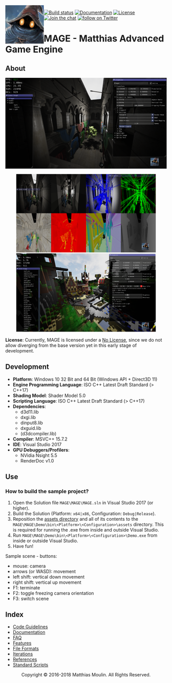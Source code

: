 <img align="left" src="https://github.com/matt77hias/MAGE-Meta/blob/master/res/MAGE.png" width="120px"/>

[![Build status][s1]][av] [![Documentation][s2]][do] [![License][s3]][li] [![Join the chat][s4]][gi]
<a href="https://twitter.com/intent/follow?screen_name=matt77hias"><img src="https://img.shields.io/twitter/follow/matt77hias.svg?style=social" alt="follow on Twitter"></a>

[s1]: https://ci.appveyor.com/api/projects/status/ike880pg85pupdj6?svg=true
[s2]: https://img.shields.io/badge/docs-doxygen-blue.svg
[s3]: https://img.shields.io/badge/licence-No%20Licence-blue.svg
[s4]: https://badges.gitter.im/MatthiasAdvancedGameEngine/Lobby.svg

[av]: https://ci.appveyor.com/project/matt77hias/MAGE
[do]: https://matt77hias.github.io/MAGE-Doc/MAGE-Doc/html/index.html
[gi]: https://gitter.im/MatthiasAdvancedGameEngine/Lobby?utm_source=badge&utm_medium=badge&utm_campaign=pr-badge&utm_content=badge
[li]: https://raw.githubusercontent.com/matt77hias/MAGE/master/LICENSE.txt

# MAGE - Matthias Advanced Game Engine

## About

<p align="center"><img src="https://github.com/matt77hias/MAGE-Meta/blob/master/res/Example.png"></p>
<p align="center"><img src="https://github.com/matt77hias/MAGE-Meta/blob/master/res/Example 2.png" width="436"><img src="https://github.com/matt77hias/MAGE-Meta/blob/master/res/Example 3.png" width="436"></p>

**License**: Currently, MAGE is licensed under a [No License](https://raw.githubusercontent.com/matt77hias/MAGE/master/LICENSE.txt), since we do not allow diverging from the base version yet in this early stage of development.  

## Development
* **Platform**: Windows 10 32 Bit and 64 Bit (Windows API + Direct3D 11)
* **Engine Programming Language**: ISO C++ Latest Draft Standard (> C++17)
* **Shading Model**: Shader Model 5.0
* **Scripting Language**: ISO C++ Latest Draft Standard (> C++17)
* **Dependencies**:
  * d3d11.lib
  * dxgi.lib
  * dinput8.lib
  * dxguid.lib
  * (d3dcompiler.lib)
* **Compiler**: MSVC++ 15.7.2
* **IDE**: Visual Studio 2017
* **GPU Debuggers/Profilers**:
  * NVidia Nsight 5.5
  * RenderDoc v1.0

## Use

### How to build the sample project?
1. Open the Solution file `MAGE\MAGE\MAGE.sln` in Visual Studio 2017 (or higher).
2. Build the Solution (Platform: `x64|x86`, Configuration: `Debug|Release`).
3. Reposition the [assets directory](https://github.com/matt77hias/MAGE-Assets) and all of its contents to the `MAGE\MAGE\Demo\bin\<Platform>\<Configuration>\assets` directory. This is required for running the .exe from inside and outside Visual Studio.
4. Run `MAGE\MAGE\Demo\bin\<Platform>\<Configuration>\Demo.exe` from inside or outside Visual Studio.
5. Have fun! 

Sample scene - buttons:
  * mouse: camera
  * arrows (or WASD): movement
  * left shift: vertical down movement
  * right shift: vertical up movement
  * F1: terminate
  * F2: toggle freezing camera orientation
  * F3: switch scene

## Index
* [Code Guidelines](meta/code-guidelines.md)
* [Documentation](https://matt77hias.github.io/MAGE-Doc/MAGE-Doc/html/index.html)
* [FAQ](meta/faq.md)
* [Features](meta/features.md)
* [File Formats](meta/file-formats.md)
* [Iterations](meta/iterations.md)
* [References](meta/references.md)
* [Standard Scripts](meta/standard-scripts.md)

<p align="center">Copyright © 2016-2018 Matthias Moulin. All Rights Reserved.</p>

